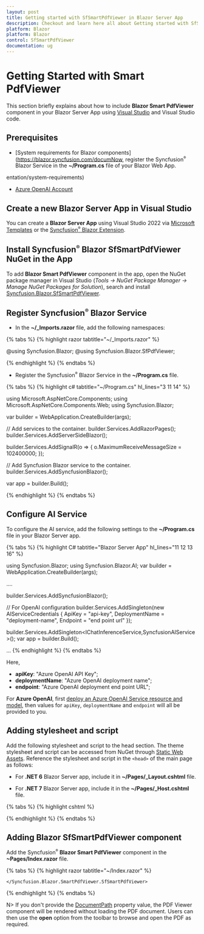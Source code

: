 ```yaml
---
layout: post
title: Getting started with SfSmartPdfViewer in Blazor Server App
description: Checkout and learn here all about Getting started with SfSmartPdfViewer component in Blazor Server and more.
platform: Blazor
platform: Blazor
control: SfSmartPdfViewer
documentation: ug
---
```

# Getting Started with Smart PdfViewer

This section briefly explains about how to include **Blazor Smart PdfViewer** component in your Blazor Server App using [Visual Studio](https://visualstudio.microsoft.com/vs/) and Visual Studio code.

## Prerequisites

* [System requirements for Blazor components](https://blazor.syncfusion.com/documNow, register the Syncfusion<sup style="font-size:70%">&reg;</sup> Blazor Service in the **~/Program.cs** file of your Blazor Web App.

entation/system-requirements)
* [Azure OpenAI Account](https://learn.microsoft.com/en-us/azure/ai-services/openai/how-to/create-resource)

## Create a new Blazor Server App in Visual Studio

You can create a **Blazor Server App** using Visual Studio 2022 via [Microsoft Templates](https://learn.microsoft.com/en-us/aspnet/core/blazor/tooling?view=aspnetcore-8.0) or the [Syncfusion<sup style="font-size:70%">&reg;</sup> Blazor Extension](https://blazor.syncfusion.com/documentation/visual-studio-integration/template-studio).

## Install Syncfusion<sup style="font-size:70%">&reg;</sup> Blazor SfSmartPdfViewer NuGet in the App

To add **Blazor Smart PdfViewer** component in the app, open the NuGet package manager in Visual Studio (*Tools → NuGet Package Manager → Manage NuGet Packages for Solution*), search and install [Syncfusion.Blazor.SfSmartPdfViewer](https://www.nuget.org/packages?q=Syncfusion.Blazor.SfSmartPdfViewer).

## Register Syncfusion<sup style="font-size:70%">&reg;</sup> Blazor Service

* In the **~/_Imports.razor** file, add the following namespaces:

{% tabs %}
{% highlight razor tabtitle="~/_Imports.razor" %}

@using Syncfusion.Blazor;
@using Syncfusion.Blazor.SfPdfViewer;

{% endhighlight %}
{% endtabs %}

* Register the Syncfusion<sup style="font-size:70%">&reg;</sup> Blazor Service in the **~/Program.cs** file.

{% tabs %}
{% highlight c# tabtitle="~/Program.cs" hl_lines="3 11 14" %}

using Microsoft.AspNetCore.Components;
using Microsoft.AspNetCore.Components.Web;
using Syncfusion.Blazor;

var builder = WebApplication.CreateBuilder(args);

// Add services to the container.
builder.Services.AddRazorPages();
builder.Services.AddServerSideBlazor();

builder.Services.AddSignalR(o => { o.MaximumReceiveMessageSize = 102400000; });

// Add Syncfusion Blazor service to the container.
builder.Services.AddSyncfusionBlazor();

var app = builder.Build();

{% endhighlight %}
{% endtabs %}

## Configure AI Service

To configure the AI service, add the following settings to the **~/Program.cs** file in your Blazor Server app.

{% tabs %}
{% highlight C# tabtitle="Blazor Server App" hl_lines="11 12 13 16" %}

using Syncfusion.Blazor;
using Syncfusion.Blazor.AI;
var builder = WebApplication.CreateBuilder(args);

....

builder.Services.AddSyncfusionBlazor();

// For OpenAI configuration
builder.Services.AddSingleton(new AIServiceCredentials
{
    ApiKey = "api-key",
    DeploymentName = "deployment-name",
    Endpoint = "end point url"
});

builder.Services.AddSingleton<IChatInferenceService,SyncfusionAIService>();
var app = builder.Build();

...
{% endhighlight %}
{% endtabs %}

Here,

* **apiKey**: "Azure OpenAI API Key";
* **deploymentName**: "Azure OpenAI deployment name";
* **endpoint**: "Azure OpenAI deployment end point URL";

For **Azure OpenAI**, first [deploy an Azure OpenAI Service resource and model](https://learn.microsoft.com/en-us/azure/ai-services/openai/how-to/create-resource), then values for `apiKey`, `deploymentName` and `endpoint` will all be provided to you.

## Adding stylesheet and script

Add the following stylesheet and script to the head section. The theme stylesheet and script can be accessed from NuGet through [Static Web Assets](https://blazor.syncfusion.com/documentation/appearance/themes#static-web-assets). Reference the stylesheet and script in the `<head>` of the main page as follows:

* For **.NET 6** Blazor Server app, include it in **~/Pages/_Layout.cshtml** file.

* For **.NET 7** Blazor Server app, include it in the **~/Pages/_Host.cshtml** file.

{% tabs %}
{% highlight cshtml %}

<head>
    <!-- Syncfusion Blazor PDF Viewer control's theme style sheet -->
    <link href="_content/Syncfusion.Blazor.Themes/bootstrap5.css" rel="stylesheet" />
    <!-- Syncfusion Blazor PDF Viewer control's scripts -->
    <script src="_content/Syncfusion.Blazor.SfPdfViewer/scripts/syncfusion-blazor-sfpdfviewer.min.js" type="text/javascript"></script>
</head>

{% endhighlight %}
{% endtabs %}


## Adding Blazor SfSmartPdfViewer component
Add the Syncfusion<sup style="font-size:70%">&reg;</sup> **Blazor Smart PdfViewer** component in the **~Pages/Index.razor** file.

{% tabs %}
{% highlight razor tabtitle="~/Index.razor" %}

<div>
    <Syncfusion.Blazor.SmartPdfViewer.SfSmartPdfViewer id="pdf-viewer" Height="100%" Width="100%" DocumentPath="wwwroot/Fsharp_Succinctly.pdf">

    </Syncfusion.Blazor.SmartPdfViewer.SfSmartPdfViewer>
</div>
<style>
    #pdf-viewer_SmartPdfViewer .e-pv-smart-assistanceview .ai-assist-banner {
        display: none;
    }
</style>

{% endhighlight %}
{% endtabs %}

N> If you don't provide the [DocumentPath](https://help.syncfusion.com/cr/blazor/Syncfusion.Blazor.SfPdfViewer.PdfViewerBase.html#Syncfusion_Blazor_SfPdfViewer_PdfViewerBase_DocumentPath) property value, the PDF Viewer component will be rendered without loading the PDF document. Users can then use the **open** option from the toolbar to browse and open the PDF as required.